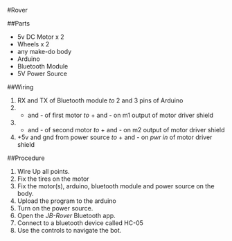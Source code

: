 #Rover

##Parts

- 5v DC Motor x 2
- Wheels x 2 
- any make-do body
- Arduino
- Bluetooth Module
- 5V Power Source

##Wiring

1. RX and TX of Bluetooth module *to* 2 and 3 pins of Arduino
2. + and - of first motor *to* + and - on m1 output of motor driver shield
3. + and - of second motor *to* + and - on m2 output of motor driver shield
4. +5v and gnd from power source *to* + and - on _pwr in_ of motor driver shield

##Procedure

1. Wire Up all points.
2. Fix the tires on the motor
3. Fix the motor(s), arduino, bluetooth module and power source on the body.
4. Upload the program to the arduino
5. Turn on the power source.
6. Open the _JB-Rover_ Bluetooth app.
7. Connect to a bluetooth device called HC-05
8. Use the controls to navigate the bot.